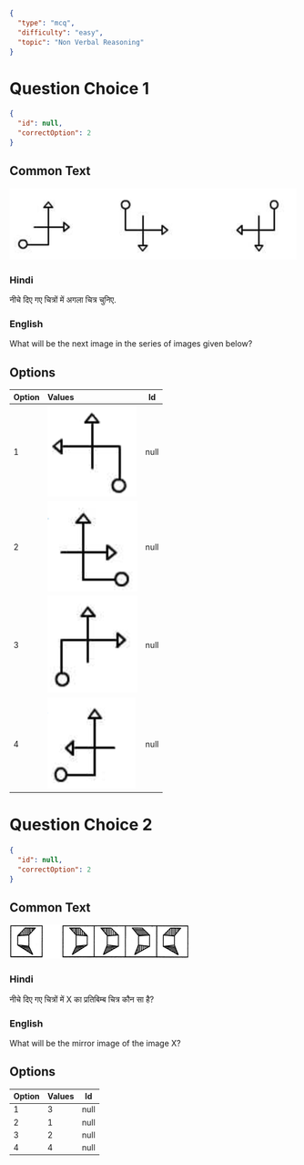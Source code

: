 ```json
{
  "type": "mcq",
  "difficulty": "easy",
  "topic": "Non Verbal Reasoning"
}
```

# Question Choice 1
```json
{
  "id": null,
  "correctOption": 2
}
```

## Common Text
![](images/question_16/choice1/choice1.png)

### Hindi
नीचे दिए गए चित्रों में अगला चित्र चुनिए.

### English
What will be the next image in the series of images given below?

## Options
| Option | Values                                      |Id     |
|:-------|:--------------------------------------------|:-----:|
| 1      | ![](images/question_16/choice1/option1.png) |null   |
| 2      | ![](images/question_16/choice1/option2.png) |null   |
| 3      | ![](images/question_16/choice1/option3.png) |null   |
| 4      | ![](images/question_16/choice1/option4.png) |null   |

# Question Choice 2
```json
{
  "id": null,
  "correctOption": 2
}
```

## Common Text
![](images/question_16/choice2/choice2.png)

### Hindi
नीचे दिए गए चित्रों में X का प्रतिबिम्ब चित्र कौन सा है?

### English
What will be the mirror image of the image X?

## Options
| Option | Values |Id     |
|:-------|:-------|:-----:|
| 1      | 3      |null   |
| 2      | 1      |null   |
| 3      | 2      |null   |
| 4      | 4      |null   |
